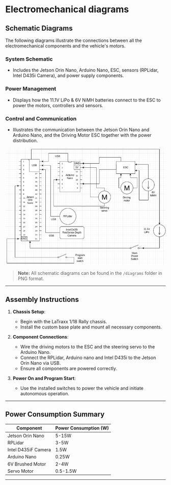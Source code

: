 # Electromechanical diagrams

## Schematic Diagrams

The following diagrams illustrate the connections between all the electromechanical components and the vehicle's motors.

### **System Schematic**

- Includes the Jetson Orin Nano, Arduino Nano, ESC, sensors (RPLidar, Intel D435i Camera), and power supply components.

### **Power Management**

- Displays how the 11.1V LiPo & 6V NiMH batteries connect to the ESC to power the motors, controllers and sensors.

### **Control and Communication**

- Illustrates the communication between the Jetson Orin Nano and Arduino Nano, and the Driving Motor ESC together with the power distribution.

![Schematic Diagram](/schemes/diagrams/circuit.png)

> **Note:** All schematic diagrams can be found in the `/diagrams` folder in PNG format.

---

## Assembly Instructions

1. **Chassis Setup**:
   - Begin with the LaTraxx 1/18 Rally chassis.
   - Install the custom base plate and mount all necessary components.

2. **Component Connections**:
   - Wire the driving motors to the ESC and the steering servo to the Arduino Nano.
   - Connect the RPLidar, Arduino nano and Intel D435i to the Jetson Orin Nano via USB.
   - Ensure all components are powered correctly.

3. **Power On and Program Start**:
   - Use the installed switches to power the vehicle and initiate autonomous operation.

---

## Power Consumption Summary

| Component              | Power Consumption (W) |
|------------------------|-----------------------|
| Jetson Orin Nano        | 5-15W                 |
| RPLidar                | 3-5W                  |
| Intel D435iF Camera     | 1.5W                  |
| Arduino Nano           | 0.25W                 |
| 6V Brushed Motor       | 2-4W                  |
| Servo Motor            | 0.5-1.5W              |

---
